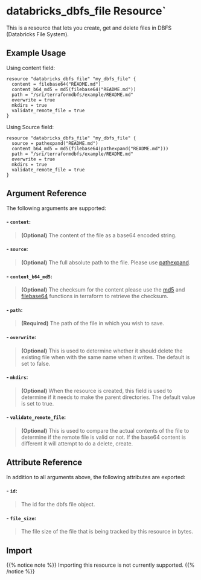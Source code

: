 # databricks_dbfs_file Resource`

This is a resource that lets you create, get and delete files in DBFS (Databricks File System).

## Example Usage

Using content field:

```hcl
resource "databricks_dbfs_file" "my_dbfs_file" {
  content = filebase64("README.md")
  content_b64_md5 = md5(filebase64("README.md"))
  path = "/sri/terraformdbfs/example/README.md"
  overwrite = true
  mkdirs = true
  validate_remote_file = true
}
```

Using Source field:

```hcl
resource "databricks_dbfs_file" "my_dbfs_file" {
  source = pathexpand("README.md")
  content_b64_md5 = md5(filebase64(pathexpand("README.md")))
  path = "/sri/terraformdbfs/example/README.md"
  overwrite = true
  mkdirs = true
  validate_remote_file = true
}
```

    
## Argument Reference

The following arguments are supported:

#### - `content`:
> **(Optional)** The content of the file as a base64 encoded string.

#### - `source`:
> **(Optional)** The full absolute path to the file. Please use [pathexpand](https://www.terraform.io/docs/configuration/functions/pathexpand.html).

#### - `content_b64_md5`:
> **(Optional)** The checksum for the content please use the [md5](https://www.terraform.io/docs/configuration/functions/md5.html) and [filebase64](https://www.terraform.io/docs/configuration/functions/filebase64.html) functions in terraform to retrieve the checksum.

#### - `path`:
> **(Required)** The path of the file in which you wish to save.

#### - `overwrite`:
> **(Optional)** This is used to determine whether it should delete the 
existing file when with the same name when it writes. The default is set to false.

#### - `mkdirs`:
> **(Optional)** When the resource is created, this field is used to determine
if it needs to make the parent directories. The default value is set to true.

#### - `validate_remote_file`:
> **(Optional)** This is used to compare the 
actual contents of the file to determine if the remote file is valid or not. If the base64 content is different 
it will attempt to do a delete, create.


## Attribute Reference

In addition to all arguments above, the following attributes are exported:

#### - `id`:
> The id for the dbfs file object.

#### - `file_size`:
> The file size of the file that is being tracked by this resource in bytes.


## Import

{{% notice note %}}
Importing this resource is not currently supported.
{{% /notice %}}
